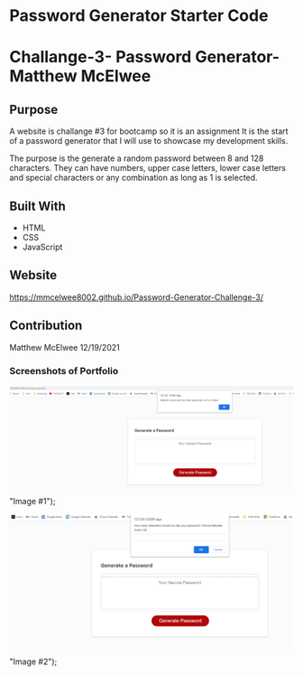# Password Generator Starter Code


# Challange-3- Password Generator-Matthew McElwee

## Purpose
A website is challange #3 for bootcamp so it is an assignment
It is the start of a password generator that I will use to showcase my development skills.

The purpose is the generate a random password between 8 and 128 characters.  They can have numbers, upper case letters, lower case letters and special characters or any combination as long as 1 is selected.


## Built With
* HTML
* CSS
* JavaScript


## Website


https://mmcelwee8002.github.io/Password-Generator-Challenge-3/

## Contribution
Matthew McElwee
12/19/2021


### Screenshots of Portfolio
 ![Password Generator #1](assets/images/PW-Generator-1.png) "Image #1");

 ![Password Generator #1](assets/images/PW-Generator-2.png)  "Image #2");


